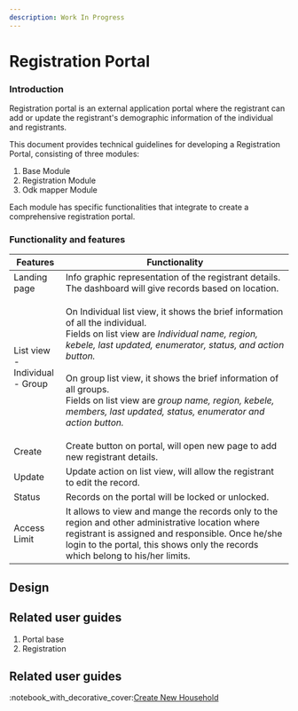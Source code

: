 ```yaml
---
description: Work In Progress
---
```


# Registration Portal

### Introduction

Registration portal is an external application portal where the registrant can add or update the registrant's demographic information of the individual and registrants.

This document provides technical guidelines for developing a Registration Portal, consisting of three modules:

1. Base Module
2. Registration Module
3. Odk mapper Module

Each module has specific functionalities that integrate to create a comprehensive registration portal.

### Functionality and features

| Features                                     | Functionality                                                                                                                                                                                                                                                                                                                                                                                                                 |
| -------------------------------------------- | ----------------------------------------------------------------------------------------------------------------------------------------------------------------------------------------------------------------------------------------------------------------------------------------------------------------------------------------------------------------------------------------------------------------------------- |
| Landing page                                 | Info graphic representation of the registrant details.  The dashboard will give records based on location.                                                                                                                                                                                                                                                                                                                    |
| <p>List view<br>- Individual <br>- Group</p> | <p>On Individual list view, it shows the brief information of all the individual. <br>Fields on list view are <em>Individual name,  region, kebele, last updated, enumerator, status, and action button.</em><br><br>On group list view, it shows the  brief information of all groups. <br>Fields on list view are <em>group name, region, kebele, members, last updated, status, enumerator and action button.</em><br></p> |
| Create                                       | Create button on portal, will open new page to add new registrant details.                                                                                                                                                                                                                                                                                                                                                    |
| Update                                       | Update action on list view, will allow the registrant to edit the record.                                                                                                                                                                                                                                                                                                                                                     |
| Status                                       | Records on the portal will be locked or  unlocked.                                                                                                                                                                                                                                                                                                                                                                            |
| Access Limit                                 | It allows to view and mange the records only to the region and other administrative location where registrant is assigned and responsible. Once he/she login to the portal, this shows only the records which belong to his/her limits.                                                                                                                                                                                       |

## Design

###

## Related user guides

1. Portal base
2. Registration&#x20;

##

## Related user guides

:notebook\_with\_decorative\_cover:[Create New Household](user-guides/create-new-household.md)

